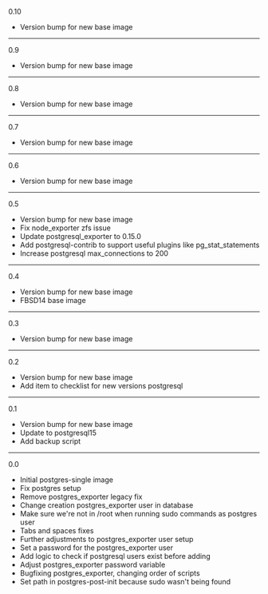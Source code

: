 0.10

* Version bump for new base image

---

0.9

* Version bump for new base image

---

0.8

* Version bump for new base image

---

0.7

* Version bump for new base image

---

0.6

* Version bump for new base image

---

0.5

* Version bump for new base image
* Fix node_exporter zfs issue
* Update postgresql_exporter to 0.15.0
* Add postgresql-contrib to support useful plugins like pg_stat_statements
* Increase postgresql max_connections to 200

---

0.4

* Version bump for new base image
* FBSD14 base image

---

0.3

* Version bump for new base image

---

0.2

* Version bump for new base image
* Add item to checklist for new versions postgresql

---

0.1

* Version bump for new base image
* Update to postgresql15
* Add backup script

---

0.0

* Initial postgres-single image
* Fix postgres setup
* Remove postgres_exporter legacy fix
* Change creation postgres_exporter user in database
* Make sure we're not in /root when running sudo commands as postgres user
* Tabs and spaces fixes
* Further adjustments to postgres_exporter user setup
* Set a password for the postgres_exporter user
* Add logic to check if postgresql users exist before adding
* Adjust postgres_exporter password variable
* Bugfixing postgres_exporter, changing order of scripts
* Set path in postgres-post-init because sudo wasn't being found
